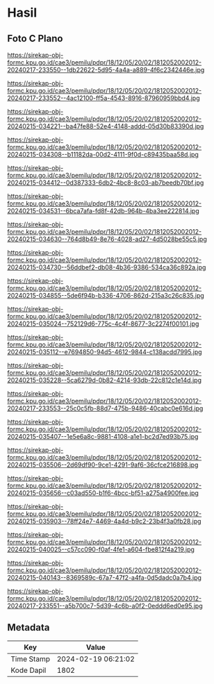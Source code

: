 # Hasil

## Foto C Plano

https://sirekap-obj-formc.kpu.go.id/cae3/pemilu/pdpr/18/12/05/20/02/1812052002012-20240217-233550--1db22622-5d95-4a4a-a889-4f6c2342446e.jpg

https://sirekap-obj-formc.kpu.go.id/cae3/pemilu/pdpr/18/12/05/20/02/1812052002012-20240217-233552--4ac12100-ff5a-4543-8916-87960959bbd4.jpg

https://sirekap-obj-formc.kpu.go.id/cae3/pemilu/pdpr/18/12/05/20/02/1812052002012-20240215-034221--ba47fe88-52e4-4148-addd-05d30b83390d.jpg

https://sirekap-obj-formc.kpu.go.id/cae3/pemilu/pdpr/18/12/05/20/02/1812052002012-20240215-034308--b11182da-00d2-4111-9f0d-c89435baa58d.jpg

https://sirekap-obj-formc.kpu.go.id/cae3/pemilu/pdpr/18/12/05/20/02/1812052002012-20240215-034412--0d387333-6db2-4bc8-8c03-ab7beedb70bf.jpg

https://sirekap-obj-formc.kpu.go.id/cae3/pemilu/pdpr/18/12/05/20/02/1812052002012-20240215-034531--6bca7afa-fd8f-42db-964b-4ba3ee222814.jpg

https://sirekap-obj-formc.kpu.go.id/cae3/pemilu/pdpr/18/12/05/20/02/1812052002012-20240215-034630--764d8b49-8e76-4028-ad27-4d5028be55c5.jpg

https://sirekap-obj-formc.kpu.go.id/cae3/pemilu/pdpr/18/12/05/20/02/1812052002012-20240215-034730--56ddbef2-db08-4b36-9386-534ca36c892a.jpg

https://sirekap-obj-formc.kpu.go.id/cae3/pemilu/pdpr/18/12/05/20/02/1812052002012-20240215-034855--5de6f94b-b336-4706-862d-215a3c26c835.jpg

https://sirekap-obj-formc.kpu.go.id/cae3/pemilu/pdpr/18/12/05/20/02/1812052002012-20240215-035024--752129d6-775c-4c4f-8677-3c2274f00101.jpg

https://sirekap-obj-formc.kpu.go.id/cae3/pemilu/pdpr/18/12/05/20/02/1812052002012-20240215-035112--e7694850-94d5-4612-9844-c138acdd7995.jpg

https://sirekap-obj-formc.kpu.go.id/cae3/pemilu/pdpr/18/12/05/20/02/1812052002012-20240215-035228--5ca6279d-0b82-4214-93db-22c812c1e14d.jpg

https://sirekap-obj-formc.kpu.go.id/cae3/pemilu/pdpr/18/12/05/20/02/1812052002012-20240217-233553--25c0c5fb-88d7-475b-9486-40cabc0e616d.jpg

https://sirekap-obj-formc.kpu.go.id/cae3/pemilu/pdpr/18/12/05/20/02/1812052002012-20240215-035407--1e5e6a8c-9881-4108-a1e1-bc2d7ed93b75.jpg

https://sirekap-obj-formc.kpu.go.id/cae3/pemilu/pdpr/18/12/05/20/02/1812052002012-20240215-035506--2d69df90-9ce1-4291-9af6-36cfce216898.jpg

https://sirekap-obj-formc.kpu.go.id/cae3/pemilu/pdpr/18/12/05/20/02/1812052002012-20240215-035656--c03ad550-b1f6-4bcc-bf51-a275a4900fee.jpg

https://sirekap-obj-formc.kpu.go.id/cae3/pemilu/pdpr/18/12/05/20/02/1812052002012-20240215-035903--78ff24e7-4469-4a4d-b9c2-23b4f3a0fb28.jpg

https://sirekap-obj-formc.kpu.go.id/cae3/pemilu/pdpr/18/12/05/20/02/1812052002012-20240215-040025--c57cc090-f0af-4fe1-a604-fbe812f4a219.jpg

https://sirekap-obj-formc.kpu.go.id/cae3/pemilu/pdpr/18/12/05/20/02/1812052002012-20240215-040143--8369589c-67a7-47f2-a4fa-0d5dadc0a7b4.jpg

https://sirekap-obj-formc.kpu.go.id/cae3/pemilu/pdpr/18/12/05/20/02/1812052002012-20240217-233551--a5b700c7-5d39-4c6b-a0f2-0eddd6ed0e95.jpg


## Metadata

| Key        | Value               |
| ---------- | ------------------- |
| Time Stamp | 2024-02-19 06:21:02 |
| Kode Dapil | 1802                |



